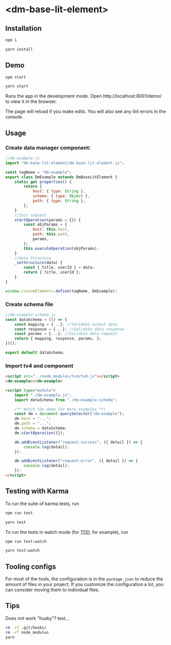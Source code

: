 # \<dm-base-lit-element>

## Installation

```bash
npm i
```

```bash
yarn install
```

## Demo

```bash
npm start
```

```bash
yarn start
```

Runs the app in the development mode.
Open http://localhost:8001/demo/ to view it in the browser.

The page will reload if you make edits.
You will also see any lint errors in the console.

## Usage

### Create data manager component:

```javascript
//dm-example.js
import "dm-base-lit-element/dm-base-lit-element.js";

const tagName = "dm-example";
export class DmExample extends DmBaseLitElement {
	static get properties() {
		return {
			host: { type: String },
			schema: { type: Object },
			path: { type: String },
		};
	}
	//Init request
	startOperation(params = {}) {
		const objParams = {
			host: this.host,
			path: this.path,
			params,
		};
		this.executeOperation(objParams);
	}
	//Data Structure
	_setStructure(data) {
		const { title, userId } = data;
		return { title, userId };
	}
}

window.customElements.define(tagName, DmExample);
```

### Create schema file

```javascript
//dm-example-schema.js
const dataSchema = (() => {
	const mapping = {...}; //Validate output data
	const response = {...}; //Validate data response
	const params = {...}; //Validate data request
	return { mapping, response, params, };
})();

export default dataSchema;
```

### Import tv4 and component

```html
<script src="../node_modules/tv4/tv4.js"></script>
<dm-example></dm-example>

<script type="module">
	import "./dm-example.js";
	import dataSchema from "./dm-example-schema";

	/** Watch the demo for more examples **/
	const dm = document.querySelector("dm-example");
	dm.host = "...";
	dm.path = "...";
	dm.schema = dataSchema;
	dm.startOperation({});

	dm.addEventListener("request-success", ({ detail }) => {
		console.log(detail);
	});

	dm.addEventListener("request-error", ({ detail }) => {
		console.log(detail);
	});
</script>
```

## Testing with Karma

To run the suite of karma tests, run

```bash
npm run test
```

```bash
yarn test
```

To run the tests in watch mode (for <abbr title="test driven development">TDD</abbr>, for example), run

```bash
npm run test:watch
```

```bash
yarn test:watch
```

## Tooling configs

For most of the tools, the configuration is in the `package.json` to reduce the amount of files in your project.
If you customize the configuration a lot, you can consider moving them to individual files.

## Tips

Does not work "husky"? test...

```bash
rm -rf .git/hooks/
rm -rf node_modules
yarn
```

